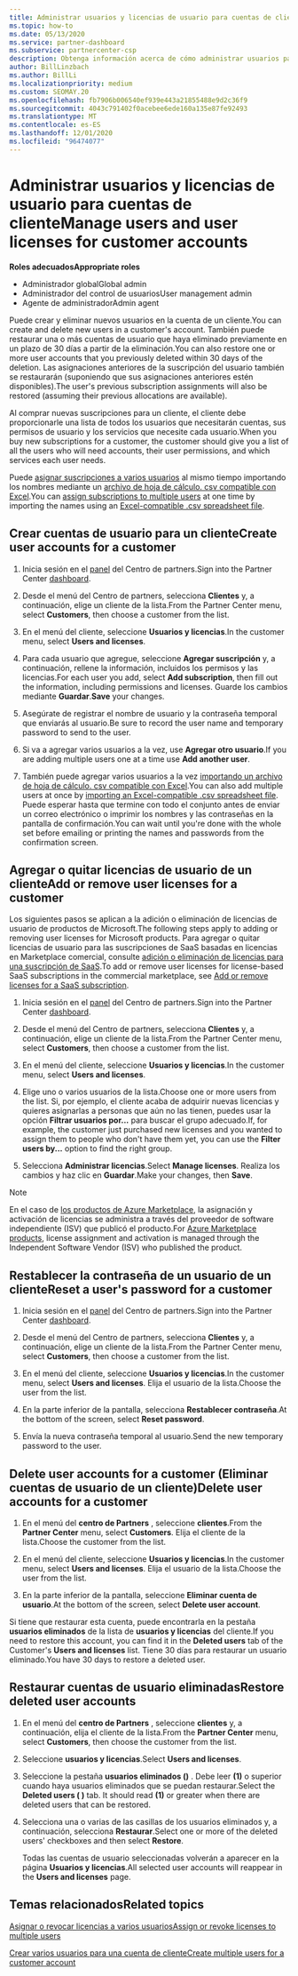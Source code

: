```yaml
---
title: Administrar usuarios y licencias de usuario para cuentas de cliente
ms.topic: how-to
ms.date: 05/13/2020
ms.service: partner-dashboard
ms.subservice: partnercenter-csp
description: Obtenga información acerca de cómo administrar usuarios para sus clientes en el centro de Partners, como crear cuentas de usuario, agregar o quitar licencias de usuario, restablecer contraseñas de usuario y eliminar o restaurar cuentas de usuario.
author: BillLinzbach
ms.author: BillLi
ms.localizationpriority: medium
ms.custom: SEOMAY.20
ms.openlocfilehash: fb7906b006540ef939e443a21855488e9d2c36f9
ms.sourcegitcommit: 4043c791402f0acebee6ede160a135e87fe92493
ms.translationtype: MT
ms.contentlocale: es-ES
ms.lasthandoff: 12/01/2020
ms.locfileid: "96474077"
---
```

# <a name="manage-users-and-user-licenses-for-customer-accounts"></a><span data-ttu-id="adca6-103">Administrar usuarios y licencias de usuario para cuentas de cliente</span><span class="sxs-lookup"><span data-stu-id="adca6-103">Manage users and user licenses for customer accounts</span></span>

<span data-ttu-id="adca6-104">**Roles adecuados**</span><span class="sxs-lookup"><span data-stu-id="adca6-104">**Appropriate roles**</span></span>

- <span data-ttu-id="adca6-105">Administrador global</span><span class="sxs-lookup"><span data-stu-id="adca6-105">Global admin</span></span>
- <span data-ttu-id="adca6-106">Administrador del control de usuarios</span><span class="sxs-lookup"><span data-stu-id="adca6-106">User management admin</span></span>
- <span data-ttu-id="adca6-107">Agente de administrador</span><span class="sxs-lookup"><span data-stu-id="adca6-107">Admin agent</span></span>


<span data-ttu-id="adca6-108">Puede crear y eliminar nuevos usuarios en la cuenta de un cliente.</span><span class="sxs-lookup"><span data-stu-id="adca6-108">You can create and delete new users in a customer's account.</span></span> <span data-ttu-id="adca6-109">También puede restaurar una o más cuentas de usuario que haya eliminado previamente en un plazo de 30 días a partir de la eliminación.</span><span class="sxs-lookup"><span data-stu-id="adca6-109">You can also restore one or more user accounts that you previously deleted within 30 days of the deletion.</span></span> <span data-ttu-id="adca6-110">Las asignaciones anteriores de la suscripción del usuario también se restaurarán (suponiendo que sus asignaciones anteriores estén disponibles).</span><span class="sxs-lookup"><span data-stu-id="adca6-110">The user's previous subscription assignments will also be restored (assuming their previous allocations are available).</span></span>

<span data-ttu-id="adca6-111">Al comprar nuevas suscripciones para un cliente, el cliente debe proporcionarle una lista de todos los usuarios que necesitarán cuentas, sus permisos de usuario y los servicios que necesite cada usuario.</span><span class="sxs-lookup"><span data-stu-id="adca6-111">When you buy new subscriptions for a customer, the customer should give you a list of all the users who will need accounts, their user permissions, and which services each user needs.</span></span>  

<span data-ttu-id="adca6-112">Puede [asignar suscripciones a varios usuarios](bulk-license-provisioning-for-multiple-users.md) al mismo tiempo importando los nombres mediante un [archivo de hoja de cálculo. csv compatible con Excel](adding-multiple-users-to-a-customer-account.md).</span><span class="sxs-lookup"><span data-stu-id="adca6-112">You can [assign subscriptions to multiple users](bulk-license-provisioning-for-multiple-users.md) at one time by importing the names using an [Excel-compatible .csv spreadsheet file](adding-multiple-users-to-a-customer-account.md).</span></span>

<a href="" id="createuseraccounts"></a>

## <a name="create-user-accounts-for-a-customer"></a><span data-ttu-id="adca6-113">Crear cuentas de usuario para un cliente</span><span class="sxs-lookup"><span data-stu-id="adca6-113">Create user accounts for a customer</span></span>

1. <span data-ttu-id="adca6-114">Inicia sesión en el [panel](https://partner.microsoft.com/dashboard) del Centro de partners.</span><span class="sxs-lookup"><span data-stu-id="adca6-114">Sign into the Partner Center [dashboard](https://partner.microsoft.com/dashboard).</span></span>

2. <span data-ttu-id="adca6-115">Desde el menú del Centro de partners, selecciona **Clientes** y, a continuación, elige un cliente de la lista.</span><span class="sxs-lookup"><span data-stu-id="adca6-115">From the Partner Center menu, select **Customers**, then choose a customer from the list.</span></span>

3. <span data-ttu-id="adca6-116">En el menú del cliente, seleccione **Usuarios y licencias**.</span><span class="sxs-lookup"><span data-stu-id="adca6-116">In the customer menu, select **Users and licenses**.</span></span>

4. <span data-ttu-id="adca6-117">Para cada usuario que agregue, seleccione **Agregar suscripción** y, a continuación, rellene la información, incluidos los permisos y las licencias.</span><span class="sxs-lookup"><span data-stu-id="adca6-117">For each user you add, select **Add subscription**, then fill out the information, including permissions and licenses.</span></span> <span data-ttu-id="adca6-118">Guarde los cambios mediante **Guardar**.</span><span class="sxs-lookup"><span data-stu-id="adca6-118">**Save** your changes.</span></span>

5. <span data-ttu-id="adca6-119">Asegúrate de registrar el nombre de usuario y la contraseña temporal que enviarás al usuario.</span><span class="sxs-lookup"><span data-stu-id="adca6-119">Be sure to record the user name and temporary password to send to the user.</span></span>

6. <span data-ttu-id="adca6-120">Si va a agregar varios usuarios a la vez, use **Agregar otro usuario**.</span><span class="sxs-lookup"><span data-stu-id="adca6-120">If you are adding multiple users one at a time use **Add another user**.</span></span>

7. <span data-ttu-id="adca6-121">También puede agregar varios usuarios a la vez [importando un archivo de hoja de cálculo. csv compatible con Excel](adding-multiple-users-to-a-customer-account.md).</span><span class="sxs-lookup"><span data-stu-id="adca6-121">You can also add multiple users at once by [importing an Excel-compatible .csv spreadsheet file](adding-multiple-users-to-a-customer-account.md).</span></span> <span data-ttu-id="adca6-122">Puede esperar hasta que termine con todo el conjunto antes de enviar un correo electrónico o imprimir los nombres y las contraseñas en la pantalla de confirmación.</span><span class="sxs-lookup"><span data-stu-id="adca6-122">You can wait until you're done with the whole set before emailing or printing the names and passwords from the confirmation screen.</span></span>

<a href="" id="userlicensing"></a>

## <a name="add-or-remove-user-licenses-for-a-customer"></a><span data-ttu-id="adca6-123">Agregar o quitar licencias de usuario de un cliente</span><span class="sxs-lookup"><span data-stu-id="adca6-123">Add or remove user licenses for a customer</span></span>

<span data-ttu-id="adca6-124">Los siguientes pasos se aplican a la adición o eliminación de licencias de usuario de productos de Microsoft.</span><span class="sxs-lookup"><span data-stu-id="adca6-124">The following steps apply to adding or removing user licenses for Microsoft products.</span></span> <span data-ttu-id="adca6-125">Para agregar o quitar licencias de usuario para las suscripciones de SaaS basadas en licencias en Marketplace comercial, consulte [adición o eliminación de licencias para una suscripción de SaaS](csp-commercial-marketplace-manage.md#add-or-remove-licenses-for-a-saas-subscription).</span><span class="sxs-lookup"><span data-stu-id="adca6-125">To add or remove user licenses for license-based SaaS subscriptions in the commercial marketplace, see [Add or remove licenses for a SaaS subscription](csp-commercial-marketplace-manage.md#add-or-remove-licenses-for-a-saas-subscription).</span></span>

1. <span data-ttu-id="adca6-126">Inicia sesión en el [panel](https://partner.microsoft.com/dashboard) del Centro de partners.</span><span class="sxs-lookup"><span data-stu-id="adca6-126">Sign into the Partner Center [dashboard](https://partner.microsoft.com/dashboard).</span></span>

2. <span data-ttu-id="adca6-127">Desde el menú del Centro de partners, selecciona **Clientes** y, a continuación, elige un cliente de la lista.</span><span class="sxs-lookup"><span data-stu-id="adca6-127">From the Partner Center menu, select **Customers**, then choose a customer from the list.</span></span>

3. <span data-ttu-id="adca6-128">En el menú del cliente, seleccione **Usuarios y licencias**.</span><span class="sxs-lookup"><span data-stu-id="adca6-128">In the customer menu, select **Users and licenses**.</span></span>

4. <span data-ttu-id="adca6-129">Elige uno o varios usuarios de la lista.</span><span class="sxs-lookup"><span data-stu-id="adca6-129">Choose one or more users from the list.</span></span> <span data-ttu-id="adca6-130">Si, por ejemplo, el cliente acaba de adquirir nuevas licencias y quieres asignarlas a personas que aún no las tienen, puedes usar la opción **Filtrar usuarios por...** para buscar el grupo adecuado.</span><span class="sxs-lookup"><span data-stu-id="adca6-130">If, for example, the customer just purchased new licenses and you wanted to assign them to people who don't have them yet, you can use the **Filter users by...** option to find the right group.</span></span>

5. <span data-ttu-id="adca6-131">Selecciona **Administrar licencias**.</span><span class="sxs-lookup"><span data-stu-id="adca6-131">Select **Manage licenses**.</span></span> <span data-ttu-id="adca6-132">Realiza los cambios y haz clic en **Guardar**.</span><span class="sxs-lookup"><span data-stu-id="adca6-132">Make your changes, then **Save**.</span></span>

> [!NOTE]
> <span data-ttu-id="adca6-133">En el caso de [los productos de Azure Marketplace](csp-commercial-marketplace-manage.md#assign-licenses-and-activate-a-subscription-on-behalf-of-a-customer), la asignación y activación de licencias se administra a través del proveedor de software independiente (ISV) que publicó el producto.</span><span class="sxs-lookup"><span data-stu-id="adca6-133">For [Azure Marketplace products](csp-commercial-marketplace-manage.md#assign-licenses-and-activate-a-subscription-on-behalf-of-a-customer), license assignment and activation is managed through the Independent Software Vendor (ISV) who published the product.</span></span>

<a href="" id="resetpassword"></a>

## <a name="reset-a-users-password-for-a-customer"></a><span data-ttu-id="adca6-134">Restablecer la contraseña de un usuario de un cliente</span><span class="sxs-lookup"><span data-stu-id="adca6-134">Reset a user's password for a customer</span></span>

1. <span data-ttu-id="adca6-135">Inicia sesión en el [panel](https://partner.microsoft.com/dashboard) del Centro de partners.</span><span class="sxs-lookup"><span data-stu-id="adca6-135">Sign into the Partner Center [dashboard](https://partner.microsoft.com/dashboard).</span></span>

2. <span data-ttu-id="adca6-136">Desde el menú del Centro de partners, selecciona **Clientes** y, a continuación, elige un cliente de la lista.</span><span class="sxs-lookup"><span data-stu-id="adca6-136">From the Partner Center menu, select **Customers**, then choose a customer from the list.</span></span>

3.  <span data-ttu-id="adca6-137">En el menú del cliente, seleccione **Usuarios y licencias**.</span><span class="sxs-lookup"><span data-stu-id="adca6-137">In the customer menu, select **Users and licenses**.</span></span> <span data-ttu-id="adca6-138">Elija el usuario de la lista.</span><span class="sxs-lookup"><span data-stu-id="adca6-138">Choose the user from the list.</span></span>

4.  <span data-ttu-id="adca6-139">En la parte inferior de la pantalla, selecciona **Restablecer contraseña**.</span><span class="sxs-lookup"><span data-stu-id="adca6-139">At the bottom of the screen, select **Reset password**.</span></span> 

5.  <span data-ttu-id="adca6-140">Envía la nueva contraseña temporal al usuario.</span><span class="sxs-lookup"><span data-stu-id="adca6-140">Send the new temporary password to the user.</span></span>

<a href="" id="deleteuseraccounts"></a>

## <a name="delete-user-accounts-for-a-customer"></a><span data-ttu-id="adca6-141">Delete user accounts for a customer (Eliminar cuentas de usuario de un cliente)</span><span class="sxs-lookup"><span data-stu-id="adca6-141">Delete user accounts for a customer</span></span>

1.  <span data-ttu-id="adca6-142">En el menú del **centro de Partners** , seleccione **clientes**.</span><span class="sxs-lookup"><span data-stu-id="adca6-142">From the **Partner Center** menu, select **Customers**.</span></span> <span data-ttu-id="adca6-143">Elija el cliente de la lista.</span><span class="sxs-lookup"><span data-stu-id="adca6-143">Choose the customer from the list.</span></span>

2.  <span data-ttu-id="adca6-144">En el menú del cliente, seleccione **Usuarios y licencias**.</span><span class="sxs-lookup"><span data-stu-id="adca6-144">In the customer menu, select **Users and licenses**.</span></span> <span data-ttu-id="adca6-145">Elija el usuario de la lista.</span><span class="sxs-lookup"><span data-stu-id="adca6-145">Choose the user from the list.</span></span>

3.  <span data-ttu-id="adca6-146">En la parte inferior de la pantalla, seleccione **Eliminar cuenta de usuario**.</span><span class="sxs-lookup"><span data-stu-id="adca6-146">At the bottom of the screen, select **Delete user account**.</span></span>

<span data-ttu-id="adca6-147">Si tiene que restaurar esta cuenta, puede encontrarla en la pestaña **usuarios eliminados** de la lista de **usuarios y licencias** del cliente.</span><span class="sxs-lookup"><span data-stu-id="adca6-147">If you need to restore this account, you can find it in the **Deleted users** tab of the Customer's **Users and licenses** list.</span></span> <span data-ttu-id="adca6-148">Tiene 30 días para restaurar un usuario eliminado.</span><span class="sxs-lookup"><span data-stu-id="adca6-148">You have 30 days to restore a deleted user.</span></span>

<a href="" id="restoreuseraccounts"></a>

## <a name="restore-deleted-user-accounts"></a><span data-ttu-id="adca6-149">Restaurar cuentas de usuario eliminadas</span><span class="sxs-lookup"><span data-stu-id="adca6-149">Restore deleted user accounts</span></span>

1.  <span data-ttu-id="adca6-150">En el menú del **centro de Partners** , seleccione **clientes** y, a continuación, elija el cliente de la lista.</span><span class="sxs-lookup"><span data-stu-id="adca6-150">From the **Partner Center** menu, select **Customers**, then choose the customer from the list.</span></span>

2.  <span data-ttu-id="adca6-151">Seleccione **usuarios y licencias**.</span><span class="sxs-lookup"><span data-stu-id="adca6-151">Select **Users and licenses**.</span></span>

3.  <span data-ttu-id="adca6-152">Seleccione la pestaña **usuarios eliminados ()** . Debe leer **(1)** o superior cuando haya usuarios eliminados que se puedan restaurar.</span><span class="sxs-lookup"><span data-stu-id="adca6-152">Select the **Deleted users ( )** tab. It should read **(1)** or greater when there are deleted users that can be restored.</span></span>

4.  <span data-ttu-id="adca6-153">Selecciona una o varias de las casillas de los usuarios eliminados y, a continuación, selecciona **Restaurar**.</span><span class="sxs-lookup"><span data-stu-id="adca6-153">Select one or more of the deleted users' checkboxes and then select **Restore**.</span></span>

    <span data-ttu-id="adca6-154">Todas las cuentas de usuario seleccionadas volverán a aparecer en la página **Usuarios y licencias**.</span><span class="sxs-lookup"><span data-stu-id="adca6-154">All selected user accounts will reappear in the **Users and licenses** page.</span></span>

## <a name="related-topics"></a><span data-ttu-id="adca6-155">Temas relacionados</span><span class="sxs-lookup"><span data-stu-id="adca6-155">Related topics</span></span>


[<span data-ttu-id="adca6-156">Asignar o revocar licencias a varios usuarios</span><span class="sxs-lookup"><span data-stu-id="adca6-156">Assign or revoke licenses to multiple users</span></span>](bulk-license-provisioning-for-multiple-users.md)

[<span data-ttu-id="adca6-157">Crear varios usuarios para una cuenta de cliente</span><span class="sxs-lookup"><span data-stu-id="adca6-157">Create multiple users for a customer account</span></span>](adding-multiple-users-to-a-customer-account.md)